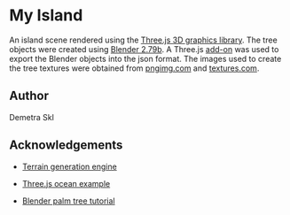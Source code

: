 # My Island

An island scene rendered using the [Three.js 3D graphics library](https://github.com/mrdoob/three.js/). The tree objects were created using [Blender 2.79b](https://www.blender.org/). A Three.js [add-on](https://github.com/mrdoob/three.js/tree/f64bb2de94640062c1869fb796a2802adfc74477/utils/exporters/blender/addons/io_three) was used to export the Blender objects into the json format. The images used to create the tree textures were obtained from [pngimg.com](http://pngimg.com/download/2499) and [textures.com](https://www.textures.com/download/barkpalm0052/28006?q=palm+tree).


## Author

Demetra Skl

## Acknowledgements

* [Terrain generation engine](https://github.com/IceCreamYou/THREE.Terrain)

* [Three.js ocean example](https://github.com/mrdoob/three.js/blob/master/examples/webgl_shaders_ocean.html)

* [Blender palm tree tutorial](https://www.youtube.com/watch?v=ZyRaguUGQLA)
